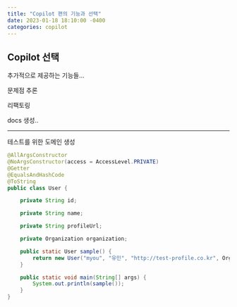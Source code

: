 ```yaml
---
title: "Copilot 편의 기능과 선택"
date: 2023-01-18 18:10:00 -0400
categories: copilot
---
```


## Copilot 선택

추가적으로 제공하는 기능들... 

문제점 추론

리팩토링

docs 생성..


---

테스트를 위한 도메인 생성
``` java
@AllArgsConstructor
@NoArgsConstructor(access = AccessLevel.PRIVATE)
@Getter
@EqualsAndHashCode
@ToString
public class User {

    private String id;

    private String name;

    private String profileUrl;

    private Organization organization;

    public static User sample() {
        return new User("myou", "유민", "http://test-profile.co.kr", Organization.sample());
    }

    public static void main(String[] args) {
        System.out.println(sample());
    }
}
```

